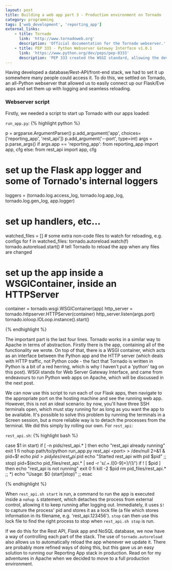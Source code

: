 ```yaml
---
layout: post
title: Building a web app part 3 - Production environment on Tornado
category: programming
tags: ['web_development', 'reporting_app']
external_links:
    - title: Tornado
      link: 'http://www.tornadoweb.org'
      description: 'Official documentation for the Tornado webserver.'
    - title: PEP 333 - Python Webserver Gateway Interface v1.0.1
      link: 'https://www.python.org/dev/peps/pep-0333'
      description: 'PEP 333 created the WSGI standard, allowing the development of interfaces between HTTP and Python. Updated in [PEP 3333](https://www.python.org/dev/peps/pep-3333).'
---
```


Having developed a database/Rest-API/front-end stack, we had to set it up somewhere many people could access it. To do this, we settled on Tornado, an all-Python webserver that allowed us to easily connect up our Flask/Eve apps and set them up with logging and seamless reloading.

### Webserver script
Firstly, we needed a script to start up Tornado with our apps loaded:

`run_app.py`:
{% highlight python %}

p = argparse.ArgumentParser()
p.add_argument('app', choices=['reporting_app', 'rest_api'])
p.add_argument('--port', type=int)
args = p.parse_args()
if args.app == 'reporting_app':
    from reporting_app import app, cfg
else:
    from rest_api import app, cfg

# set up the Flask app logger and some of Tornado's internal loggers
loggers = (tornado.log.access_log, tornado.log.app_log, tornado.log.gen_log, app.logger)
# set up handlers, etc...

watched_files = []  # some extra non-code files to watch for reloading, e.g. configs
for f in watched_files:
    tornado.autoreload.watch(f)
tornado.autoreload.start()  # tell Tornado to reload the app when any files are changed

# set up the app inside a WSGIContainer, inside an HTTPServer
container = tornado.wsgi.WSGIContainer(app)
http_server = tornado.httpserver.HTTPServer(container)
http_server.listen(args.port)
tornado.ioloop.IOLoop.instance().start()

{% endhighlight %}

The important part is the last four lines. Tornado works in a similar way to Apache in terms of abstraction. Firstly there is the app, containing all of the functionality we wrote. On top of that, there is a WSGI container, which acts as an interface between the Python app and the HTTP server (which deals with HTTP traffic, not Python code - the fact that Tornado is written in Python is a bit of a red herring, which is why I haven't put a 'python' tag on this post). WSGI stands for Web Server Gateway Interface, and came from endeavours to run Python web apps on Apache, which will be discussed in the next post.

We can now use this script to run each of our Flask apps, then navigate to the appropriate port on the hosting machine and see the running web app. However, this is not an ideal scenario: by now, you'll have three SSH terminals open, which must stay running for as long as you want the app to be available. It's possible to solve this problem by running the terminals in a Screen session, but a more reliable way is to detach the processes from the terminal. We did this simply by rolling our own. For `rest_api`:

`rest_api.sh`:
{% highlight bash %}

case $1 in
    start)
        if [ -n pids/rest_api.* ]
        then
            echo "rest_api already running"
            exit 1
        fi
        nohup path/to/python run_app.py rest_api <port> > /dev/null 2>&1 &
        pid=$!
        echo $pid > pid_files/rest_api.$pid
        echo "Started rest_api with pid $pid"
        ;;
    stop)
        pid=$(echo pid_files/rest_api.* | sed -r 's/.+\.([0-9]+)/\1/')
        if ! [ $pid ]
        then
            echo "rest_api is not running"
            exit 0
        fi
        kill -2 $pid
        rm pid_files/rest_api.*
        ;;
    *)
        echo "Usage: $0 (start|stop)"
        ;;
esac

{% endhighlight %}

When `rest_api.sh start` is run, a command to run the app is executed inside a `nohup &` statement, which detaches the process from external control, allowing it to keep running after logging out. Immediately, it uses `$!` to capture the process' pid and stores it as a lock file (a file which stores information in its filename, e.g. 'rest_api.123456'). `stop` can then use this lock file to find the right process to stop when `rest_api.sh stop` is run.

If we do this for the Rest API, Flask app and NoSQL database, we now have a way of controlling each part of the stack. The use of `tornado.autoreload` also allows us to automatically reload the app whenever we update it. There are probably more refined ways of doing this, but this gave us an easy solution to running our Reporting App stack in production. Read on for my adventures in Apache when we decided to move to a full production environment.
